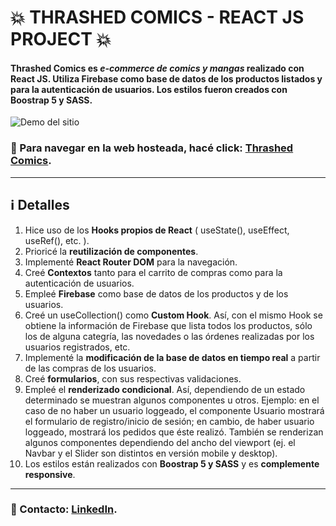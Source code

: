 :boom:    THRASHED COMICS - REACT JS PROJECT    :boom:
======================================================

#### Thrashed Comics es *e-commerce de comics y mangas* realizado con React JS. Utiliza Firebase como base de datos de los productos listados y para la autenticación de usuarios. Los estilos fueron creados con Boostrap 5 y SASS.

![Demo del sitio](gif.gif)


### :rocket: Para navegar en la web hosteada, hacé click: [Thrashed Comics](https://thrashed-comics.netlify.app).

<hr />

:information_source: Detalles
------

1. Hice uso de los __Hooks propios de React__ ( useState(), useEffect, useRef(), etc. ).
2. Prioricé la __reutilización de componentes__. 
3. Implementé __React Router DOM__ para la navegación.
4. Creé __Contextos__ tanto para el carrito de compras como para la autenticación de usuarios.
5. Empleé __Firebase__ como base de datos de los productos y de los usuarios.
6. Creé un useCollection() como __Custom Hook__. Así, con el mismo Hook se obtiene la información de Firebase que lista todos los productos, sólo los de alguna categría, las novedades o las órdenes realizadas por los usuarios registrados, etc.
7. Implementé la __modificación de la base de datos en tiempo real__ a partir de las compras de los usuarios. 
8. Creé __formularios__, con sus respectivas validaciones.
9. Empleé el __renderizado condicional__. Así, dependiendo de un estado determinado se muestran algunos componentes u otros. Ejemplo: en el caso de no haber un usuario loggeado, el componente Usuario mostrará el formulario de registro/inicio de sesión; en cambio, de haber usuario loggeado, mostrará los pedidos que éste realizó. También se renderizan algunos componentes dependiendo del ancho del viewport (ej. el Navbar y el Slider son distintos en versión mobile y desktop).
10. Los estilos están realizados con __Boostrap 5 y SASS__ y es __complemente responsive__.

<hr />

### :speech_balloon: Contacto: [LinkedIn](https://www.linkedin.com/in/nicolas-scarafia/).
